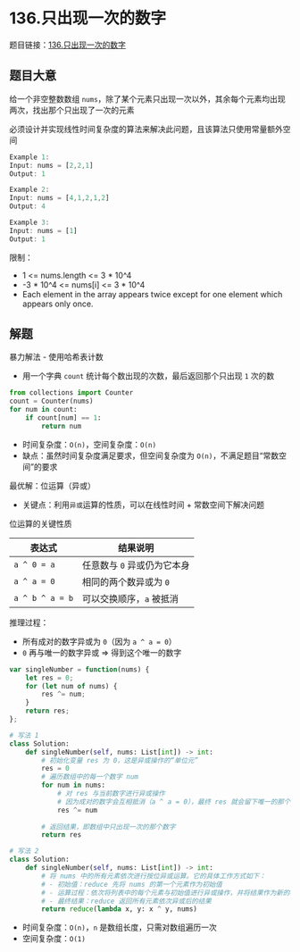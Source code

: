 # 136.只出现一次的数字

题目链接：[136.只出现一次的数字](https://leetcode.cn/problems/single-number/)

## 题目大意

给一个非空整数数组 `nums`，除了某个元素只出现一次以外，其余每个元素均出现两次，找出那个只出现了一次的元素

必须设计并实现线性时间复杂度的算法来解决此问题，且该算法只使用常量额外空间

```js
Example 1:
Input: nums = [2,2,1]
Output: 1

Example 2:
Input: nums = [4,1,2,1,2]
Output: 4

Example 3:
Input: nums = [1]
Output: 1
```

限制：
- 1 <= nums.length <= 3 * 10^4
- -3 * 10^4 <= nums[i] <= 3 * 10^4
- Each element in the array appears twice except for one element which appears only once.

## 解题

暴力解法 - 使用哈希表计数
- 用一个字典 `count` 统计每个数出现的次数，最后返回那个只出现 `1` 次的数

```python
from collections import Counter
count = Counter(nums)
for num in count:
    if count[num] == 1:
        return num
```
- 时间复杂度：`O(n)`，空间复杂度：`O(n)`
- 缺点：虽然时间复杂度满足要求，但空间复杂度为 `O(n)`，不满足题目“常数空间”的要求

最优解：位运算（异或）
- 关键点：利用`异或`运算的性质，可以在线性时间 + 常数空间下解决问题

位运算的关键性质

| 表达式 | 结果说明 |
| --- | --- |
| `a ^ 0 = a` | 任意数与 `0` 异或仍为它本身 |
| `a ^ a = 0` | 相同的两个数异或为 `0` |
| `a ^ b ^ a = b` | 可以交换顺序，`a` 被抵消 |

推理过程：
- 所有成对的数字异或为 `0`（因为 `a ^ a = 0`）
- `0` 再与唯一的数字异或 ⇒ 得到这个唯一的数字

```js
var singleNumber = function(nums) {
    let res = 0;
    for (let num of nums) {
        res ^= num;
    }
    return res;
};
```
```python
# 写法 1
class Solution:
    def singleNumber(self, nums: List[int]) -> int:
        # 初始化变量 res 为 0，这是异或操作的“单位元”
        res = 0
        # 遍历数组中的每一个数字 num
        for num in nums:
            # 对 res 与当前数字进行异或操作
            # 因为成对的数字会互相抵消（a ^ a = 0），最终 res 就会留下唯一的那个数
            res ^= num
        
        # 返回结果，即数组中只出现一次的那个数字
        return res

# 写法 2
class Solution:
    def singleNumber(self, nums: List[int]) -> int:
        # 将 nums 中的所有元素依次进行按位异或运算。它的具体工作方式如下：
        # - 初始值：reduce 先将 nums 的第一个元素作为初始值
        # - 运算过程：依次将列表中的每个元素与初始值进行异或操作，并将结果作为新的初始值
        # - 最终结果：reduce 返回所有元素依次异或后的结果
        return reduce(lambda x, y: x ^ y, nums)
```

- 时间复杂度：`O(n)`，`n` 是数组长度，只需对数组遍历一次
- 空间复杂度：`O(1)`